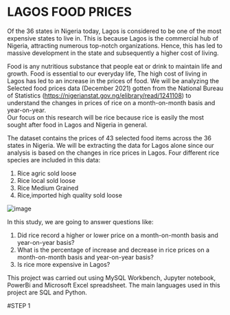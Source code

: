 # LAGOS FOOD PRICES
Of the 36 states in Nigeria today, Lagos is considered to be one of the most expensive states to live in. This is because Lagos is the commercial hub of Nigeria, attracting numerous top-notch organizations. Hence, this has led to massive development in the state and subsequently a higher cost of living.



Food is any nutritious substance that people eat or drink to maintain life and growth. Food is essential to our everyday life, The high cost of living in Lagos has led to an increase in the prices of food. 
We will be analyzing the Selected food prices data (December 2021) gotten from the National Bureau of Statistics (https://nigerianstat.gov.ng/elibrary/read/1241108) to understand the changes in prices of rice on a month-on-month basis and year-on-year.  
Our focus on this research will be rice because rice is easily the most sought after food in Lagos and Nigeria in general.



The dataset contains the prices of 43 selected food items across the 36 states in Nigeria. We will be extracting the data for Lagos alone since our analysis is based on the changes in rice prices in Lagos.
Four different rice species are included in this data:
1. Rice agric sold loose
2. Rice local sold loose
3. Rice Medium Grained
4. Rice,imported high quality sold loose

![image](https://user-images.githubusercontent.com/98736158/154783711-aa484c6b-255a-421c-9c60-5942c4d9834c.png)



In this study, we are going to answer questions like: 
1. Did rice record a higher or lower price on a month-on-month basis and year-on-year basis?
2. What is the percentage of increase and decrease in rice prices on a month-on-month basis and year-on-year basis?
3. Is rice more expensive in Lagos?



This project was carried out using MySQL Workbench, Jupyter notebook, PowerBi and Microsoft Excel spreadsheet. The main languages used in this project are SQL and Python.



#STEP 1
